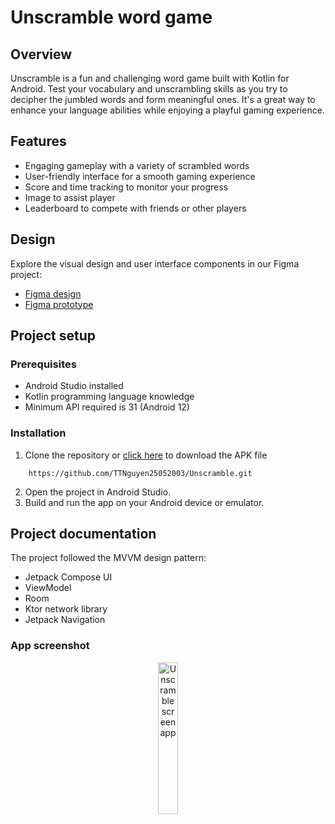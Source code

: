 # Unscramble word game

## Overview
Unscramble is a fun and challenging word game built with Kotlin for Android. Test your vocabulary and unscrambling skills as you try to decipher the jumbled words and form meaningful ones. It's a great way to enhance your language abilities while enjoying a playful gaming experience.

## Features
-  Engaging gameplay with a variety of scrambled words
- User-friendly interface for a smooth gaming experience
- Score and time tracking to monitor your progress
- Image to assist player
- Leaderboard to compete with friends or other players

## Design
Explore the visual design and user interface components in our Figma project:
- [Figma design](https://www.figma.com/file/RIHOcKghQTGY5ghU58ou4P/Unscramble?type=design&node-id=132%3A62&mode=design&t=UcpKMcxKELg1q8TI-1)
- [Figma prototype](https://www.figma.com/proto/RIHOcKghQTGY5ghU58ou4P/Unscramble?page-id=0%3A1&type=design&node-id=0-1886&viewport=503%2C246%2C0.1&t=bw0z6YDkQqDVxjyB-1&scaling=min-zoom&starting-point-node-id=0%3A1886&mode=design)


## Project setup
### Prerequisites
- Android Studio installed
- Kotlin programming language knowledge
- Minimum API required is 31 (Android 12)

### Installation
1. Clone the repository or [click here]() to download the APK file
```
    https://github.com/TTNguyen25052003/Unscramble.git
```
2. Open the project in Android Studio.
3. Build and run the app on your Android device or emulator.

## Project documentation
The project followed the MVVM design pattern:
- Jetpack Compose UI
- ViewModel
- Room
- Ktor network library
- Jetpack Navigation

### App screenshot
<p align="center">
  <img src="https://github.com/TTNguyen25052003/Unscramble/blob/master/Screenshot.gif" alt="Unscramble screen app" width="25%" height="25%">
</p>
